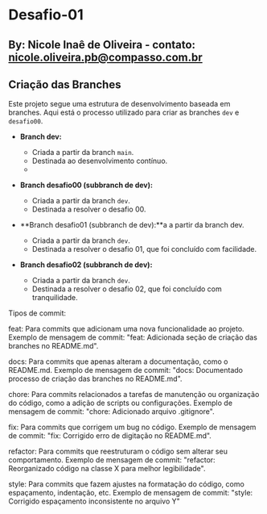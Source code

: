 # Desafio-01

## By: Nicole Inaê de Oliveira - contato: nicole.oliveira.pb@compasso.com.br

## Criação das Branches

Este projeto segue uma estrutura de desenvolvimento baseada em branches. Aqui está o processo utilizado para criar as branches `dev` e `desafio00`.

- **Branch dev:**
    - Criada a partir da branch `main`.
    - Destinada ao desenvolvimento contínuo.
    - 
- **Branch desafio00 (subbranch de dev):**
  - Criada a partir da branch `dev`.
  - Destinada a resolver o desafio 00.

- **Branch desafio01 (subbranch de dev):**a a partir da branch dev.
  - Criada a partir da branch `dev`.
  - Destinada a resolver o desafio 01, que foi concluído com facilidade.

- **Branch desafio02 (subbranch de dev):**
  - Criada a partir da branch `dev`.
  - Destinada a resolver o desafio 02, que foi concluído com tranquilidade.

Tipos de commit:

feat: Para commits que adicionam uma nova funcionalidade ao projeto.
Exemplo de mensagem de commit: "feat: Adicionada seção de criação das branches no README.md".

docs: Para commits que apenas alteram a documentação, como o README.md.
Exemplo de mensagem de commit: "docs: Documentado processo de criação das branches no README.md".

chore: Para commits relacionados a tarefas de manutenção ou organização do código, como a adição de scripts ou configurações.
Exemplo de mensagem de commit: "chore: Adicionado arquivo .gitignore".

fix: Para commits que corrigem um bug no código.
Exemplo de mensagem de commit: "fix: Corrigido erro de digitação no README.md".

refactor: Para commits que reestruturam o código sem alterar seu comportamento.
Exemplo de mensagem de commit: "refactor: Reorganizado código na classe X para melhor legibilidade".

style: Para commits que fazem ajustes na formatação do código, como espaçamento, indentação, etc.
Exemplo de mensagem de commit: "style: Corrigido espaçamento inconsistente no arquivo Y"
